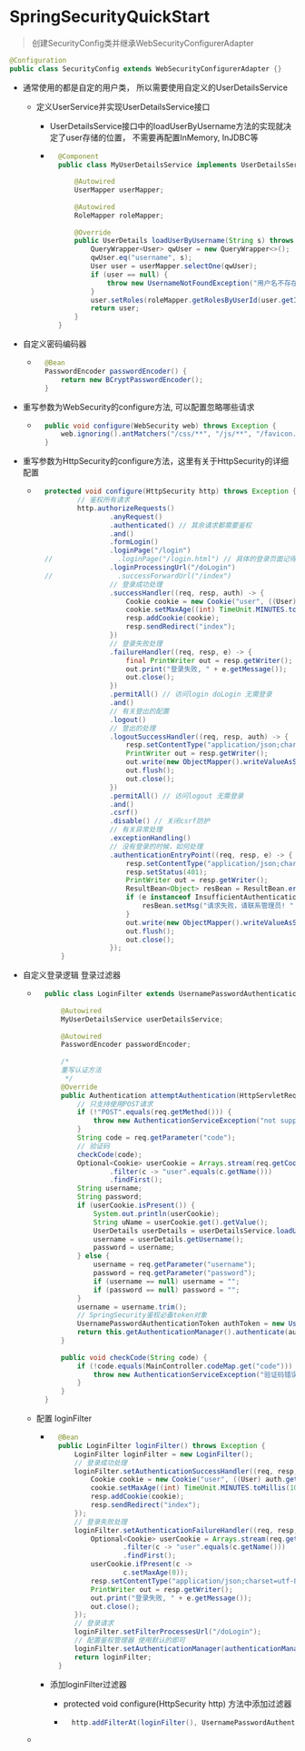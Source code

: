 # SpringSecurityQuickStart

>创建SecurityConfig类并继承WebSecurityConfigurerAdapter

```java
@Configuration
public class SecurityConfig extends WebSecurityConfigurerAdapter {}
```

* 通常使用的都是自定的用户类， 所以需要使用自定义的UserDetailsService

    * 定义UserService并实现UserDetailsService接口

        * UserDetailsService接口中的loadUserByUsername方法的实现就决定了user存储的位置， 不需要再配置InMemory, InJDBC等

        * ```java
            @Component
            public class MyUserDetailsService implements UserDetailsService {
            
                @Autowired
                UserMapper userMapper;
            
                @Autowired
                RoleMapper roleMapper;
            
                @Override
                public UserDetails loadUserByUsername(String s) throws UsernameNotFoundException {
                    QueryWrapper<User> qwUser = new QueryWrapper<>();
                    qwUser.eq("username", s);
                    User user = userMapper.selectOne(qwUser);
                    if (user == null) {
                        throw new UsernameNotFoundException("用户名不存在!");
                    }
                    user.setRoles(roleMapper.getRolesByUserId(user.getId()));
                    return user;
                }
            }
            ```

* 自定义密码编码器

    * ```java
        @Bean
        PasswordEncoder passwordEncoder() {
            return new BCryptPasswordEncoder();
        }
        ```

* 重写参数为WebSecurity的configure方法, 可以配置忽略哪些请求

    * ```java
        public void configure(WebSecurity web) throws Exception {
            web.ignoring().antMatchers("/css/**", "/js/**", "/favicon.ico");
        }
        ```

* 重写参数为HttpSecurity的configure方法，这里有关于HttpSecurity的详细配置

    * ```java
        protected void configure(HttpSecurity http) throws Exception {
                // 鉴权所有请求
                http.authorizeRequests()
                        .anyRequest()
                        .authenticated() // 其余请求都需要鉴权
                        .and()
                        .formLogin()
                        .loginPage("/login")
        //                .loginPage("/login.html") // 具体的登录页面记得前面加上 `/`
                        .loginProcessingUrl("/doLogin")
        //                .successForwardUrl("/index")
                        // 登录成功处理
                        .successHandler((req, resp, auth) -> {
                            Cookie cookie = new Cookie("user", ((User) auth.getPrincipal()).getUsername());
                            cookie.setMaxAge((int) TimeUnit.MINUTES.toMillis(10));
                            resp.addCookie(cookie);
                            resp.sendRedirect("index");
                        })
                        // 登录失败处理
                        .failureHandler((req, resp, e) -> {
                            final PrintWriter out = resp.getWriter();
                            out.print("登录失败, " + e.getMessage());
                            out.close();
                        })
                        .permitAll() // 访问login doLogin 无需登录
                        .and()
                        // 有关登出的配置
                        .logout()
                        // 登出的处理
                        .logoutSuccessHandler((req, resp, auth) -> {
                            resp.setContentType("application/json;charset=utf-8");
                            PrintWriter out = resp.getWriter();
                            out.write(new ObjectMapper().writeValueAsString(ResultBean.ok("注销成功")));
                            out.flush();
                            out.close();
                        })
                        .permitAll() // 访问logout 无需登录
                        .and()
                        .csrf()
                        .disable() // 关闭csrf防护
                        // 有关异常处理
                        .exceptionHandling()
                        // 没有登录的时候，如何处理
                        .authenticationEntryPoint((req, resp, e) -> {
                            resp.setContentType("application/json;charset=utf-8");
                            resp.setStatus(401);
                            PrintWriter out = resp.getWriter();
                            ResultBean<Object> resBean = ResultBean.error("访问失败!");
                            if (e instanceof InsufficientAuthenticationException) {
                                resBean.setMsg("请求失败，请联系管理员! " + e.getMessage());
                            }
                            out.write(new ObjectMapper().writeValueAsString(resBean));
                            out.flush();
                            out.close();
                        });
            }
        ```

* 自定义登录逻辑 登录过滤器

    * ```java
        public class LoginFilter extends UsernamePasswordAuthenticationFilter {
        
            @Autowired
            MyUserDetailsService userDetailsService;
        
            @Autowired
            PasswordEncoder passwordEncoder;
        
            /*
            重写认证方法
             */
            @Override
            public Authentication attemptAuthentication(HttpServletRequest req, HttpServletResponse response) throws AuthenticationException {
                // 只支持使用POST请求
                if (!"POST".equals(req.getMethod())) {
                    throw new AuthenticationServiceException("not support method " + req.getMethod());
                }
                String code = req.getParameter("code");
                // 验证码
                checkCode(code);
                Optional<Cookie> userCookie = Arrays.stream(req.getCookies() != null ? req.getCookies() : new Cookie[]{})
                        .filter(c -> "user".equals(c.getName()))
                        .findFirst();
                String username;
                String password;
                if (userCookie.isPresent()) {
                    System.out.println(userCookie);
                    String uName = userCookie.get().getValue();
                    UserDetails userDetails = userDetailsService.loadUserByUsername(uName);
                    username = userDetails.getUsername();
                    password = username;
                } else {
                    username = req.getParameter("username");
                    password = req.getParameter("password");
                    if (username == null) username = "";
                    if (password == null) password = "";
                }
                username = username.trim();
                // SpringSecurity鉴权必备token对象
                UsernamePasswordAuthenticationToken authToken = new UsernamePasswordAuthenticationToken(username, password);
                return this.getAuthenticationManager().authenticate(authToken);
            }
        
            public void checkCode(String code) {
                if (!code.equals(MainController.codeMap.get("code"))) {
                    throw new AuthenticationServiceException("验证码错误");
                }
            }
        }
        ```

    * 配置 loginFilter

        * ```java
            @Bean
            public LoginFilter loginFilter() throws Exception {
                LoginFilter loginFilter = new LoginFilter();
                // 登录成功处理
                loginFilter.setAuthenticationSuccessHandler((req, resp, auth) -> {
                    Cookie cookie = new Cookie("user", ((User) auth.getPrincipal()).getUsername());
                    cookie.setMaxAge((int) TimeUnit.MINUTES.toMillis(10));
                    resp.addCookie(cookie);
                    resp.sendRedirect("index");
                });
                // 登录失败处理
                loginFilter.setAuthenticationFailureHandler((req, resp, e) -> {
                    Optional<Cookie> userCookie = Arrays.stream(req.getCookies() != null ? req.getCookies() : new Cookie[]{})
                            .filter(c -> "user".equals(c.getName()))
                            .findFirst();
                    userCookie.ifPresent(c ->
                            c.setMaxAge(0));
                    resp.setContentType("application/json;charset=utf-8");
                    PrintWriter out = resp.getWriter();
                    out.print("登录失败, " + e.getMessage());
                    out.close();
                });
                // 登录请求
                loginFilter.setFilterProcessesUrl("/doLogin");
                // 配置鉴权管理器 使用默认的即可
                loginFilter.setAuthenticationManager(authenticationManagerBean());
                return loginFilter;
            }
            ```

        * 添加loginFilter过滤器

            * protected void configure(HttpSecurity http) 方法中添加过滤器

            * ```java
                http.addFilterAt(loginFilter(), UsernamePasswordAuthenticationFilter.class);
                ```
        
    * 



